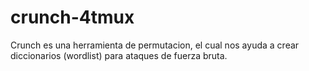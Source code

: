 # crunch-4tmux
Crunch es una herramienta de permutacion, el cual nos ayuda a crear diccionarios (wordlist) para ataques de fuerza bruta.
